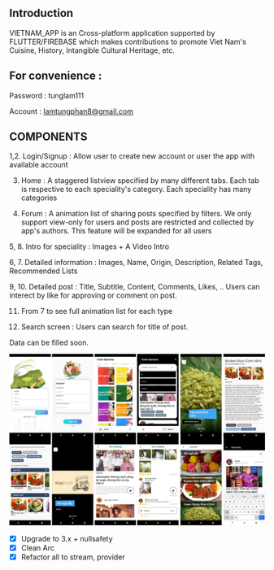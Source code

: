 ## Introduction
VIETNAM_APP is an Cross-platform application supported by FLUTTER/FIREBASE which makes contributions to promote Viet Nam's Cuisine, History, Intangible Cultural Heritage, etc. 

## For convenience :

Password : tunglam111

Account : lamtungphan8@gmail.com

## COMPONENTS

1,2. Login/Signup : Allow user to create new account or user the app with available account

3. Home : A staggered listview specified by many different tabs. Each tab is respective to each speciality's category. Each speciality has many categories

4. Forum : A animation list of sharing posts specified by filters. We only support view-only for users and posts are restricted and collected by app's authors. This feature will be expanded for all users

5, 8. Intro for speciality : Images + A Video Intro 

6, 7. Detailed information : Images, Name, Origin, Description, Related Tags, Recommended Lists

9, 10. Detailed post : Title, Subtitle, Content, Comments, Likes, .. Users can interect by like for approving or comment on post. 

11. From 7 to see full animation list for each type

12. Search screen : Users can search for title of post.

Data can be filled soon. 

![Main Layouts](https://github.com/TungLam111/flutter_vietnam_app/blob/master/images/B%E1%BA%A3n%20v%E1%BA%BD%20kh%C3%B4ng%20c%C3%B3%20ti%C3%AAu%20%C4%91%E1%BB%81.png)


- [x] Upgrade to 3.x + nullsafety
- [x] Clean Arc
- [x] Refactor all to stream, provider
